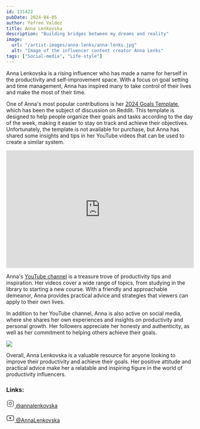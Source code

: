 ```yaml
---
id: 131422
pubDate: 2024-04-05
author: Yefree Valdez
title: Anna Lenkovska
description: "Building bridges between my dreams and reality"
image:
  url: "/artist-images/anna-lenks/anna-lenks.jpg"
  alt: "Image of the influencer content creator Anna Lenks"
tags: ["Social-media", "Life-style"]
---
```


Anna Lenkovska is a rising influencer who has made a name for herself in the productivity and self-improvement space. With a focus on goal setting and time management, Anna has inspired many to take control of their lives and make the most of their time.

One of Anna's most popular contributions is her [2024 Goals Template](https://annalenkovska.gumroad.com/l/goalsetting?layout=profile), which has been the subject of discussion on Reddit. This template is designed to help people organize their goals and tasks according to the day of the week, making it easier to stay on track and achieve their objectives. Unfortunately, the template is not available for purchase, but Anna has shared some insights and tips in her YouTube videos that can be used to create a similar system.

<iframe class="rounded-xl" width="100%" height="315" src="https://www.youtube.com/embed/1_-aehVDGrQ?si=uBt9ZIgfIKkCIKYw" title="YouTube video player" frameborder="0" allow="accelerometer; clipboard-write; encrypted-media; gyroscope; picture-in-picture; web-share" referrerpolicy="strict-origin-when-cross-origin" allowfullscreen></iframe>

Anna's [YouTube channel](https://www.youtube.com/@AnnaLenkovska) is a treasure trove of productivity tips and inspiration. Her videos cover a wide range of topics, from studying in the library to starting a new course. With a friendly and approachable demeanor, Anna provides practical advice and strategies that viewers can apply to their own lives.

In addition to her YouTube channel, Anna is also active on social media, where she shares her own experiences and insights on productivity and personal growth. Her followers appreciate her honesty and authenticity, as well as her commitment to helping others achieve their goals.

<img src="/artist-images/anna-lenks/anna-lenks-posts.jpg"/>

Overall, Anna Lenkovska is a valuable resource for anyone looking to improve their productivity and achieve their goals. Her positive attitude and practical advice make her a relatable and inspiring figure in the world of productivity influencers.

### Links:

<a href="https://www.instagram.com/annalenkovska/"
  class="social_media_link"
  data-social="instagram">
<svg width="22px" height="22px" stroke-width="1.2" viewBox="0 0 24 24" fill="none" xmlns="http://www.w3.org/2000/svg" color="currentColor"><path d="M12 16C14.2091 16 16 14.2091 16 12C16 9.79086 14.2091 8 12 8C9.79086 8 8 9.79086 8 12C8 14.2091 9.79086 16 12 16Z" stroke="currentColor" stroke-width="1.2" stroke-linecap="round" stroke-linejoin="round"></path><path d="M3 16V8C3 5.23858 5.23858 3 8 3H16C18.7614 3 21 5.23858 21 8V16C21 18.7614 18.7614 21 16 21H8C5.23858 21 3 18.7614 3 16Z" stroke="currentColor" stroke-width="1.2"></path><path d="M17.5 6.51L17.51 6.49889" stroke="currentColor" stroke-width="1.2" stroke-linecap="round" stroke-linejoin="round"></path></svg>
<span>
@annalenkovska
</span>
</a>

<a href="https://www.youtube.com/%40AnnaLenkovska"
  class="social_media_link"
  data-social="youtube"
  target="_blank">
<svg width="22px" height="22px" stroke-width="1.4" viewBox="0 0 24 24" fill="none" xmlns="http://www.w3.org/2000/svg" color="currentColor"><path d="M14 12L10.5 14V10L14 12Z" fill="currentColor" stroke="currentColor" stroke-width="1.4" stroke-linecap="round" stroke-linejoin="round"></path><path d="M2 12.7075V11.2924C2 8.39705 2 6.94939 2.90549 6.01792C3.81099 5.08645 5.23656 5.04613 8.08769 4.96549C9.43873 4.92728 10.8188 4.8999 12 4.8999C13.1812 4.8999 14.5613 4.92728 15.9123 4.96549C18.7634 5.04613 20.189 5.08645 21.0945 6.01792C22 6.94939 22 8.39705 22 11.2924V12.7075C22 15.6028 22 17.0505 21.0945 17.9819C20.189 18.9134 18.7635 18.9537 15.9124 19.0344C14.5613 19.0726 13.1812 19.1 12 19.1C10.8188 19.1 9.43867 19.0726 8.0876 19.0344C5.23651 18.9537 3.81097 18.9134 2.90548 17.9819C2 17.0505 2 15.6028 2 12.7075Z" stroke="currentColor" stroke-width="1.4"></path></svg>
<span>
@AnnaLenkovska
</span>
</a>
